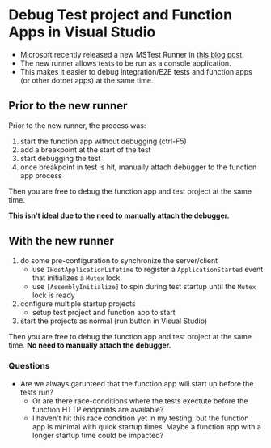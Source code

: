 # Debug Test project and Function Apps in Visual Studio

- Microsoft recently released a new MSTest Runner in [this blog post](https://devblogs.microsoft.com/dotnet/introducing-ms-test-runner/).
- The new runner allows tests to be run as a console application. 
- This makes it easier to debug integration/E2E tests and function apps (or other dotnet apps) at the same time.

## Prior to the new runner

Prior to the new runner, the process was:

1. start the function app without debugging (ctrl-F5)
1. add a breakpoint at the start of the test
1. start debugging the test
1. once breakpoint in test is hit, manually attach debugger to the function app process

Then you are free to debug the function app and test project at the same time. 

**This isn't ideal due to the need to manually attach the debugger.**

## With the new runner

1. do some pre-configuration to synchronize the server/client
    - use `IHostApplicationLifetime` to register a `ApplicationStarted` event that initializes a `Mutex` lock
    - use `[AssemblyInitialize]` to spin during test startup until the `Mutex` lock is ready
1. configure multiple startup projects
    - setup test project and function app to start
1. start the projects as normal (run button in Visual Studio)

Then you are free to debug the function app and test project at the same time. **No need to manually attach the debugger.**

### Questions

- Are we always garunteed that the function app will start up before the tests run?
    - Or are there race-conditions where the tests exectute before the function HTTP endpoints are available?
    - I haven't hit this race condition yet in my testing, but the function app is minimal with quick startup times. Maybe a function app with a longer startup time could be impacted?
